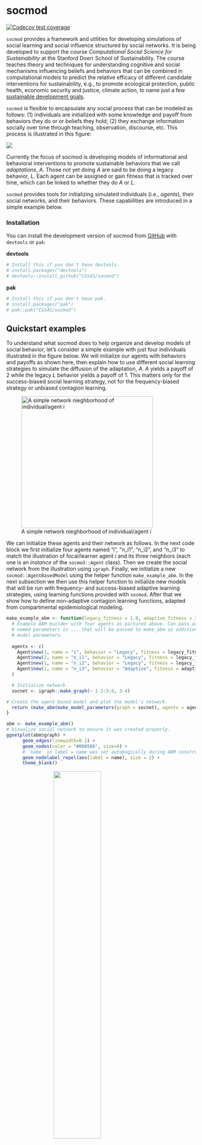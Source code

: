 
<!-- README.md is generated from README.Rmd. Please edit that file -->

# socmod

[![Codecov test
coverage](https://codecov.io/gh/CSS4S/socmod/graph/badge.svg)](https://app.codecov.io/gh/CSS4S/socmod)

`socmod` provides a framework and utilities for developing simulations
of social learning and social influence structured by social networks.
It is being developed to support the course *Computational Social
Science for Sustainability* at the Stanford Doerr School of
Sustainability. The course teaches theory and techniques for
understanding cognitive and social mechanisms influencing beliefs and
behaviors that can be combined in computational models to predict the
relative efficacy of different candidate interventions for
sustainability, e.g., to promote ecological protection, public health,
economic security and justice, climate action, to name just a few
[sustainable development goals](https://sdgs.un.org/goals).

`socmod` is flexible to encapsulate any social process that can be
modeled as follows: (1) individuals are initialized with some knowledge
and payoff from behaviors they do or or beliefs they hold; (2) they
exchange information socially over time through teaching, observation,
discourse, etc. This process is illustrated in this figure:

![](man/figures/general_model_box_diagram.png)

Currently the focus of socmod is developing models of informational and
behavioral interventions to promote sustainable behaviors that we call
*adaptations*, $A$. Those not yet doing $A$ are said to be doing a
legacy behavior, $L$. Each agent can be assigned or gain fitness that is
tracked over time, which can be linked to whether they do $A$ or $L$.

`socmod` provides tools for initializing simulated individuals (i.e.,
*agents*), their social networks, and their behaviors. These
capabilities are introduced in a simple example below.

### Installation

You can install the development version of socmod from
[GitHub](https://github.com/) with `devtools` or `pak`:

**devtools**

``` r
# Install this if you don't have devtools.
# install.packages("devtools")
# devtools::install_github("CSS4S/socmod")
```

**pak**

``` r
# Install this if you don't have pak.
# install.packages("pak")
# pak::pak("CSS4S/socmod")
```

## Quickstart examples

To understand what socmod does to help organize and develop models of
social behavior, let’s consider a simple example with just four
individuals illustrated in the figure below. We will initialize our
agents with behaviors and payoffs as shown here, then explain how to use
different social learning strategies to simulate the diffusion of the
adaptation, $A$. $A$ yields a payoff of 2 while the legacy $L$ behavior
yields a payoff of 1. This matters only for the success-biased social
learning strategy, not for the frequency-biased strategy or unbiased
contagion learning.

<figure>
<img src="man/figures/small_example_network.png" data-fig-align="center"
width="350" alt="A simple network nieghborhood of individual/agent i" />
<figcaption aria-hidden="true">A simple network nieghborhood of
individual/agent <span
class="math inline"><em>i</em></span></figcaption>
</figure>

We can initialize these agents and their network as follows. In the next
code block we first initialize four agents named “i”, “n_i1”, “n_i2”,
and “n_i3” to match the illustration of focal/learner agent $i$ and its
three neighbors (each one is an *instance* of the `socmod::Agent`
class). Then we create the social network from the illustration using
`igraph`. Finally, we initialize a new `socmod::AgentBasedModel` using
the helper function `make_example_abm`. In the next subsection we then
use this helper function to initialize new models that will be run with
frequency- and success-biased adaptive learning strategies, using
learning functions provided with `socmod`. After that we show how to
define non-adaptive contagion learning functions, adapted from
compartmental epidemiological modeling.

``` r
make_example_abm <- function(legacy_fitness = 1.0, adaptive_fitness = 2.0, ...) {
  # Example ABM builder with four agents as pictured above. Can pass arbitrary
  # named parameters in ... that will be passed to make_abm as additional
  # model parameters.
  
  agents <- c(
    Agent$new(1, name = "i", behavior = "Legacy", fitness = legacy_fitness), 
    Agent$new(2, name = "n_i1", behavior = "Legacy", fitness = legacy_fitness), 
    Agent$new(1, name = "n_i2", behavior = "Legacy", fitness = legacy_fitness), 
    Agent$new(1, name = "n_i3", behavior = "Adaptive", fitness = adaptive_fitness)
  )

  # Initialize network.
  socnet <- igraph::make_graph(~ 1-2:3:4, 3-4)

# Create the agent-based model and plot the model's network.
  return (make_abm(make_model_parameters(graph = socnet), agents = agents, ...))
}

abm <- make_example_abm()
# Visualize social network to ensure it was created properly.
ggnetplot(abm$graph) + 
      geom_edges(linewidth=0.1) + 
      geom_nodes(color = "#008566", size=4) + 
      # `name` in label = name was set automagically during ABM construction.
      geom_nodelabel_repel(aes(label = name), size = 2) + 
      theme_blank()
```

<img src="man/figures/README-unnamed-chunk-4-1.png" width="50%" style="display: block; margin: auto;" />

### Model dynamics with different adaptive social learning strategies

Here we set up three different models with each of the three learning
strategies provided by socmod: success-biased, frequency-biased, and
contagion learning.

#### Success-biased learning

In success-biased learning, the probability a learner adopts a behavior
is proportional to the relative fitness of their neighbors. Note that in
the simplest model of success-biased transmission, if there is only one
agent doing $A$, then this agent always adopts $L$ on the first time
step. There is a “stubbornness” parameter that can be passed as a model
parameter that represents how frequently an individual ignores social
information and continues using their current behavior.

Success-biased learning is the default, so we do not have to specify it
explicitly.

``` r
abm <- make_example_abm()
trial <- run_trial(abm, stop = fixated)
print(tail(trial$get_observations(), n = 10))
#> # A tibble: 8 × 4
#>       t agent Behavior Fitness
#>   <dbl> <chr> <chr>      <dbl>
#> 1     0 i     Legacy         1
#> 2     0 n_i1  Legacy         1
#> 3     0 n_i2  Legacy         1
#> 4     0 n_i3  Adaptive       2
#> 5     1 i     Legacy         1
#> 6     1 n_i1  Legacy         1
#> 7     1 n_i2  Legacy         1
#> 8     1 n_i3  Legacy         1
plot_adoption(trial, tracked_behaviors = c("Legacy", "Adaptive"))
```

<img src="man/figures/README-unnamed-chunk-5-1.png" width="50%" style="display: block; margin: auto;" />

#### Frequency-biased learning

In frequency-biased learning, the probability a learner adopts a
behavior is proportional to the number of network neighbors doing a
behavior. In the first time step, then, $n_{i2}$ has a 1/2 probability
of adopting $A$, and $i$ has a 1/3 probability of adopting $A$.
Frequency-biased learning is not the default, so we need to explicilty
specify its use in our model parameters by passing
`frequency_biased_learning_strategy` to the `make_model_parameters`
helper function:

``` r
abm <- make_example_abm()
trial <- run_trial(abm, stop = fixated)
print(tail(trial$get_observations(), n = 10))
#> # A tibble: 10 × 4
#>        t agent Behavior Fitness
#>    <dbl> <chr> <chr>      <dbl>
#>  1     4 n_i2  Legacy         1
#>  2     4 n_i3  Legacy         1
#>  3     5 i     Legacy         1
#>  4     5 n_i1  Adaptive       2
#>  5     5 n_i2  Legacy         1
#>  6     5 n_i3  Legacy         1
#>  7     6 i     Legacy         1
#>  8     6 n_i1  Legacy         1
#>  9     6 n_i2  Legacy         1
#> 10     6 n_i3  Legacy         1
plot_adoption(trial, tracked_behaviors = c("Legacy", "Adaptive"))
```

<img src="man/figures/README-unnamed-chunk-6-1.png" width="50%" style="display: block; margin: auto;" />

### Networks

Socmod provides some helper functions to create and plot some important
network types, shown below.

#### Regular lattice

``` r
latnet <- socmod::make_regular_lattice(N = 10, k = 4)
ggnetplot(latnet, layout = \(g) 0.6*layout_in_circle(g)) + 
      geom_edges(linewidth=0.1, color="darkgray") + 
      geom_nodes(color = "#008566", size=1) + 
      theme_blank()
```

<img src="man/figures/README-unnamed-chunk-7-1.png" width="50%" style="display: block; margin: auto;" />

#### Random networks

**Erdős–Rényi $G(N,M)$**

``` r
gnm_net <- G_NM(20, 30)
ggnetplot(gnm_net) + 
  geom_edges(linewidth=0.1, color= "darkgray") + 
  geom_nodes(color = "#008566", size=.75) + 
  theme_blank()
```

<img src="man/figures/README-unnamed-chunk-8-1.png" width="50%" style="display: block; margin: auto;" />

**Small-world networks**

``` r
sw_net <- make_small_world(N = 10, k = 4, p=0.1)
print(sw_net)
#> IGRAPH 7805d83 U--- 10 20 -- 
#> + edges from 7805d83:
#>  [1] 1-- 2 1--10 3-- 5 1-- 9 2-- 3 2-- 4 2--10 3-- 4 3--10 4-- 5 6-- 9 5-- 6
#> [13] 5-- 7 6-- 7 6-- 8 5-- 8 7-- 9 8-- 9 8--10 2-- 9
```

## More information and the philosophy of socmod

Different models of social behavior are specified by the details of how
many individuals are in a population, what behaviors or opinions they do
or have, what benefits they accrue(d) through their behaviors, how they
learn or influence one another, and any environmental or other relevant
factors. This framework seeks to encapsulate different approaches to
modeling diverse social behaviors, such as those thoroughly reviewed in
Paul Smaldino’s (2023) textbook [*Modeling Social
Behavior*](https://press.princeton.edu/books/paperback/9780691224145/modeling-social-behavior?srsltid=AfmBOop2zNSsOtNlOMs6uaLTlAQs8saVMC_I6y_OnyklIKz-GUnoNapR).

Technically, `socmod` uses object-oriented programming, provided by
[`R6`](https://r6.r-lib.org/), and functional-style agent and model
behavior specification inspired by
[Agents.jl](https://juliadynamics.github.io/Agents.jl/stable/), which I
myself have enjoyed using. But, I still had to do my plotting in R, and
more beginning students across disciplines will tend to know R than
Julia. R also seems to have a great community with the `r-lib` project
that seems to be bringing a continuity to scientific programming that I
have not seen in any other programming language.
